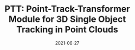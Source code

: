 ---
title: "PTT: Point-Track-Transformer Module for 3D Single Object Tracking in Point Clouds"
excerpt: 'Jiayao Shan, Sifan Zhou, Zheng Fang, **Yubo Cui**. **IROS 2021**'
collection: publications
permalink: /publication/ptt
date: 2021-06-27
# venue: 'IEEE International Conference on Intelligent Robots and Systems (IROS) 2021'
paperurl: '/files/PTT.pdf'
link: 'https://ieeexplore.ieee.org/document/9636821'
github: 'https://github.com/shanjiayao/PTT'
# citation: 'J. Shan, S. Zhou, Z. Fang and Y. Cui, "PTT: Point-Track-Transformer Module for 3D Single Object Tracking in Point Clouds," 2021 IEEE/RSJ International Conference on Intelligent Robots and Systems (IROS), Prague, Czech Republic, 2021, pp. 1310-1316, doi: 10.1109/IROS51168.2021.9636821.'
---